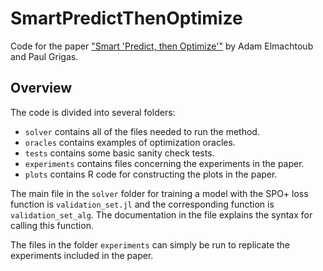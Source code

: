 # SmartPredictThenOptimize
Code for the paper ["Smart 'Predict, then Optimize'"](https://arxiv.org/abs/1710.08005) by Adam Elmachtoub and Paul Grigas.

## Overview

The code is divided into several folders:
- `solver` contains all of the files needed to run the method.
- `oracles` contains examples of optimization oracles.
- `tests` contains some basic sanity check tests.
- `experiments` contains files concerning the experiments in the paper.
- `plots` contains R code for constructing the plots in the paper.

The main file in the `solver` folder for training a model with the SPO+ loss function is `validation_set.jl` and the corresponding function is `validation_set_alg`. The documentation in the file explains the syntax for calling this function.

The files in the folder `experiments` can simply be run to replicate the experiments included in the paper.
